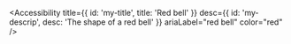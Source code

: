 <Accessibility
  title={{ id: 'my-title', title: 'Red bell' }}
  desc={{ id: 'my-descrip', desc: 'The shape of a red bell' }}
  ariaLabel="red bell"
  color="red"
/>